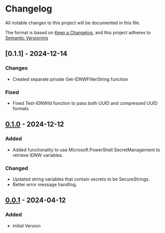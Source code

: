 # Changelog

All notable changes to this project will be documented in this file.

The format is based on [Keep a Changelog](https://keepachangelog.com/en/1.1.0/),
and this project adheres to [Semantic Versioning](https://semver.org/spec/v2.0.0.html)

## [0.1.1] - 2024-12-14

### Changes

- Created separate private Get-IDNWFilterString function

### Fixed

- Fixed Test-IDNWId function to pass both UUID and compressed UUID formats

[0.1.0]: https://github.com/EUCTechTopics/PSIdentityNow/releases/tag/v0.1.1

## [0.1.0] - 2024-12-12

### Added

- Added functionality to use Microsoft.PowerShell.SecretManagement to retrieve IDNW variables.

### Changed

- Updated string variables that contain secrets to be SecureStrings.
- Better error message handling.

[0.1.0]: https://github.com/EUCTechTopics/PSIdentityNow/releases/tag/v0.1.0

## [0.0.1] - 2024-04-12

### Added

- Initial Version

[0.0.1]: https://github.com/EUCTechTopics/PSIdentityNow/releases/tag/v0.0.1